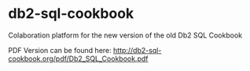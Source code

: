 # db2-sql-cookbook
Colaboration platform for the new version of the old Db2 SQL Cookbook

PDF Version can be found here: http://db2-sql-cookbook.org/pdf/Db2_SQL_Cookbook.pdf
